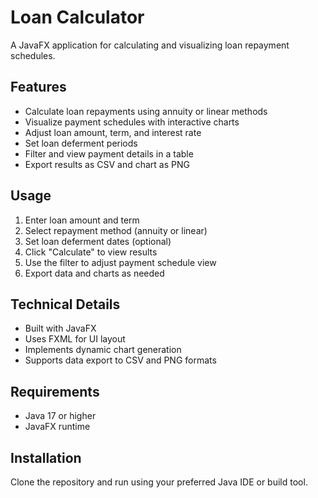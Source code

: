 # Loan Calculator

A JavaFX application for calculating and visualizing loan repayment schedules.

## Features

- Calculate loan repayments using annuity or linear methods
- Visualize payment schedules with interactive charts
- Adjust loan amount, term, and interest rate
- Set loan deferment periods
- Filter and view payment details in a table
- Export results as CSV and chart as PNG

## Usage

1. Enter loan amount and term
2. Select repayment method (annuity or linear)
3. Set loan deferment dates (optional)
4. Click "Calculate" to view results
5. Use the filter to adjust payment schedule view
6. Export data and charts as needed

## Technical Details

- Built with JavaFX
- Uses FXML for UI layout
- Implements dynamic chart generation
- Supports data export to CSV and PNG formats

## Requirements

- Java 17 or higher
- JavaFX runtime

## Installation

Clone the repository and run using your preferred Java IDE or build tool.
